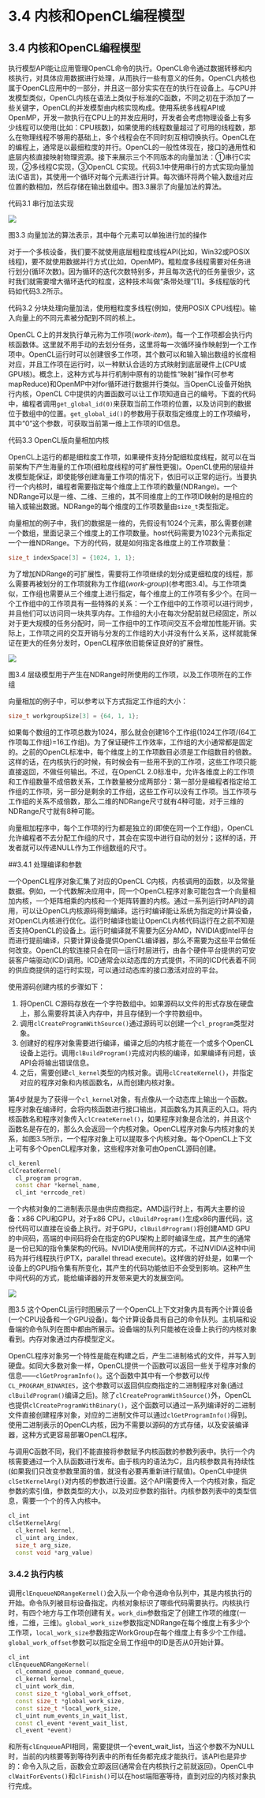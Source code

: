 # 3.4 内核和OpenCL编程模型

## 3.4 内核和OpenCL编程模型

执行模型API能让应用管理OpenCL命令的执行。OpenCL命令通过数据转移和内核执行，对具体应用数据进行处理，从而执行一些有意义的任务。OpenCL内核也属于OpenCL应用中的一部分，并且这一部分实实在在的执行在设备上。与CPU并发模型类似，OpenCL内核在语法上类似于标准的C函数，不同之初在于添加了一些关键字，OpenCL的并发模型由内核实现构成。使用系统多线程API或OpenMP，开发一款执行在CPU上的并发应用时，开发者会考虑物理设备上有多少线程可以使用(比如：CPU核数)，如果使用的线程数量超过了可用的线程数，那么在物理线程不够用的基础上，多个线程会在不同时刻互相切换执行。OpenCL在的编程上，通常是以最细粒度的并行。OpenCL的一般性体现在，接口的通用性和底层内核直接映射物理资源。接下来展示三个不同版本的向量加法：①串行C实现，②多线程C实现，③OpenCL C实现。代码3.1中使用串行的方式实现向量加法(C语言)，其使用一个循环对每个元素进行计算。每次循环将两个输入数组对应位置的数相加，然后存储在输出数组中。图3.3展示了向量加法的算法。

代码3.1 串行加法实现

![](../../images/chapter3/3-3.png)

图3.3 向量加法的算法表示，其中每个元素可以单独进行加的操作

对于一个多核设备，我们要不就使用底层粗粒度线程API(比如，Win32或POSIX线程)，要不就使用数据并行方式(比如，OpenMP)。粗粒度多线程需要对任务进行划分(循环次数)。因为循环的迭代次数特别多，并且每次迭代的任务量很少，这时我们就需要增大循环迭代的粒度，这种技术叫做“条带处理”\[1]。多线程版的代码如代码3.2所示。

代码3.2 分块处理向量加法，使用粗粒度多线程(例如，使用POSIX CPU线程)。输入向量上的不同元素被分配到不同的核上。

OpenCL C上的并发执行单元称为工作项(_work-item_)。每一个工作项都会执行内核函数体。这里就不用手动的去划分任务，这里将每一次循环操作映射到一个工作项中。OpenCL运行时可以创建很多工作项，其个数可以和输入输出数组的长度相对应，并且工作项在运行时，以一种默认合适的方式映射到底层硬件上(CPU或GPU核)。概念上，这种方式与并行机制中原有的功能性“映射”操作(可参考mapReduce)和OpenMP中对for循环进行数据并行类似。当OpenCL设备开始执行内核，OpenCL C中提供的内置函数可以让工作项知道自己的编号。下面的代码中，编程者调用`get_global_id(0)`来获取当前工作项的位置，以及访问到的数据位于数组中的位置。`get_global_id()`的参数用于获取指定维度上的工作项编号，其中“0”这个参数，可获取当前第一维上工作项的ID信息。

代码3.3 OpenCL版向量相加内核

OpenCL上运行的都是细粒度工作项，如果硬件支持分配细粒度线程，就可以在当前架构下产生海量的工作项(细粒度线程的可扩展性更强)。OpenCL使用的层级并发模型能保证，即使能够创建海量工作项的情况下，依旧可以正常的运行。当要执行一个内核时，编程者需要指定每个维度上工作项的数量(NDRange)。一个NDRange可以是一维、二维、三维的，其不同维度上的工作项ID映射的是相应的输入或输出数据。NDRange的每个维度的工作项数量由`size_t`类型指定。

向量相加的例子中，我们的数据是一维的，先假设有1024个元素，那么需要创建一个数组，里面记录三个维度上的工作项数量。host代码需要为1023个元素指定一个一维NDRange。下方的代码，就是如何指定各维度上的工作项数量：

```c++
size_t indexSpace[3] = {1024, 1, 1};
```

为了增加NDRange的可扩展性，需要将工作项继续的划分成更细粒度的线程，那么需要再被划分的工作项就称为工作组(_work-group_)(参考图3.4)。与工作项类似，工作组也需要从三个维度上进行指定，每个维度上的工作项有多少个。在同一个工作组中的工作项具有一些特殊的关系：一个工作组中的工作项可以进行同步，并且他们可以访问同一块共享内存。工作组的大小在每次分配前就已经固定，所以对于更大规模的任务分配时，同一工作组中的工作项间交互不会增加性能开销。实际上，工作项之间的交互开销与分发的工作组的大小并没有什么关系，这样就能保证在更大的任务分发时，OpenCL程序依旧能保证良好的扩展性。

![](../../images/chapter3/3-4.png)

图3.4 层级模型用于产生在NDRange时所使用的工作项，以及工作项所在的工作组

向量相加的例子中，可以参考以下方式指定工作组的大小：

```c++
size_t workgroupSize[3] = {64, 1, 1};
```

如果每个数组的工作项总数为1024，那么就会创建16个工作组(1024工作项/(64工作项每工作组)=16工作组)。为了保证硬件工作效率，工作组的大小通常都是固定的。之前的OpenCL标准中，每个维度上的工作项数目必须是工作组数目的倍数。这样的话，在内核执行的时候，有时候会有一些用不到的工作项，这些工作项只能直接返回，不做任何输出。不过，在OpenCL 2.0标准中，允许各维度上的工作项和工作组数量不成倍数关系，工作数量被分成两部分：第一部分是编程者指定给工作组的工作项，另一部分是剩余的工作组，这些工作可以没有工作项。当工作项与工作组的关系不成倍数，那么二维的NDRange尺寸就有4种可能，对于三维的NDRange尺寸就有8种可能。

向量相加程序中，每个工作项的行为都是独立的(即使在同一个工作组)，OpenCL允许编程者不去分配工作组的尺寸，其会在实现中进行自动的划分；这样的话，开发者就可以传递NULL作为工作组数组的尺寸。

\##3.4.1 处理编译和参数

一个OpenCL程序对象汇集了对应的OpenCL C内核，内核调用的函数，以及常量数据。例如，一个代数解决应用中，同一个OpenCL程序对象可能包含一个向量相加内核，一个矩阵相乘的内核和一个矩阵转置的内核。通过一系列运行时API的调用，可以让OpenCL内核源码得到编译。运行时编译能让系统为指定的计算设备，对OpenCL内核进行优化。运行时编译也能让OpenCL内核代码运行在之前不知是否支持OpenCL的设备上。运行时编译就不需要为区分AMD，NVIDIA或Intel平台而进行提前编译，只要计算设备提供OpenCL编译器，那么不需要为这些平台做任何改变。OpenCL的软连接只会在同一运行时层进行，由各个硬件平台提供的可安装客户端驱动(ICD)调用。ICD通常会以动态库的方式提供，不同的ICD代表着不同的供应商提供的运行时实现，可以通过动态库的接口激活对应的平台。

使用源码创建内核的步骤如下：

1. 将OpenCL C源码存放在一个字符数组中。如果源码以文件的形式存放在硬盘上，那么需要将其读入内存中，并且存储到一个字符数组中。
2. 调用`clCreateProgramWithSource()`通过源码可以创建一个`cl_program`类型对象。
3. 创建好的程序对象需要进行编译，编译之后的内核才能在一个或多个OpenCL设备上运行。调用`clBuildProgram()`完成对内核的编译，如果编译有问题，该API会将输出错误信息。
4. 之后，需要创建`cl_kernel`类型的内核对象。调用`clCreateKernel()`，并指定对应的程序对象和内核函数名，从而创建内核对象。

第4步就是为了获得一个`cl_kernel`对象，有点像从一个动态库上输出一个函数。程序对象在编译时，会将内核函数进行接口输出，其函数名为其真正的入口。将内核函数名和程序对象传入`clCreateKernel()`，如果程序对象是合法的，并且这个函数名是存在的，那么久会返回一个内核对象。OpenCL程序对象与内核对象的关系，如图3.5所示，一个程序对象上可以提取多个内核对象。每个OpenCL上下文上可有多个OpenCL程序对象，这些程序对象可由OpenCL源码创建。

```c++
cl_kerenl
clCreateKernel(
  cl_program program,
  const char *kernel_name,
  cl_int *errcode_ret)
```

一个内核对象的二进制表示是由供应商指定。AMD运行时上，有两大主要的设备：x86 CPU和GPU。对于x86 CPU，`clBuildProgram()`生成x86内置代码，这份代码可以直接在设备上执行。对于GPU，`clBuildProgram()`将创建AMD GPU的中间码，高端的中间码将会在指定的GPU架构上即时编译生成，其产生的通常是一份已知的指令集架构的代码。NVIDIA使用同样的方式，不过NVIDIA这种中间码为并行线程执行(PTX，parallel thread execute)。这样做的好处是，如果一个设备上的GPU指令集有所变化，其产生的代码功能依旧不会受到影响。这种产生中间代码的方式，能给编译器的开发带来更大的发展空间。

![](../../images/chapter3/3-5.png)

图3.5 这个OpenCL运行时图展示了一个OpenCL上下文对象内具有两个计算设备(一个CPU设备和一个GPU设备)。每个计算设备具有自己的命令队列。主机端和设备端的命令队列在图中都由所展示。设备端的队列只能被在设备上执行的内核对象看到。内存对象通过内存模型定义。

OpenCL程序对象另一个特性是能在构建之后，产生二进制格式的文件，并写入到硬盘。如同大多数对象一样，OpenCL提供一个函数可以返回一些关于程序对象的信息——`clGetProgramInfo()`。这个函数中其中有一个参数可以传`CL_PROGRAM_BINARIES`，这个参数可以返回供应商指定的二进制程序对象(通过`clBuildProgram()`编译之后)。除了`clCreateProgramWithSource()`外，OpenCL也提供`clCreateProgramWithBinary()`，这个函数可以通过一系列编译好的二进制文件直接创建程序对象，对应的二进制文件可以通过`clGetProgramInfo()`得到。使用二进制表示的OpenCL内核，因为不需要以源码的方式存储，以及安装编译器，这种方式更容易部署OpenCL程序。

与调用C函数不同，我们不能直接将参数赋予内核函数的参数列表中。执行一个内核需要通过一个入队函数进行发布。由于核内的语法为C，且内核参数具有持续性(如果我们只改变参数里面的值，就没有必要再重新进行赋值)。OpenCL中提供`clSetKernelArg()`对内核的参数进行设置。这个API需要传入一个内核对象，指定参数的索引值，参数类型的大小，以及对应参数的指针。内核参数列表中的类型信息，需要一个个的传入内核中。

```c++
cl_int
clSetKernelArg(
  cl_kernel kernel,
  cl_uint arg_index,
  size_t arg_size,
  const void *arg_value)
```

### 3.4.2 执行内核

调用`clEnqueueNDRangeKernel()`会入队一个命令道命令队列中，其是内核执行的开始。命令队列被目标设备指定。内核对象标识了哪些代码需要执行。内核执行时，有四个地方与工作项创建有关。`work_dim`参数指定了创建工作项的维度(一维，二维，三维)。`global_work_size`参数指定NDRange在每个维度上有多少个工作项，`local_work_size`参数指定WorkGroup在每个维度上有多少个工作组。`global_work_offset`参数可以指定全局工作组中的ID是否从0开始计算。

```c++
cl_int
clEnqueueNDRangeKernel(
  cl_command_queue command_queue,
  cl_kernel kernel,
  cl_uint work_dim,
  const size_t *global_work_offset,
  const size_t *global_work_size,
  const size_t *local_work_size,
  cl_uint num_events_in_wait_list,
  const cl_event *event_wait_list,
  cl_event *event)
```

和所有`clEnqueue`API相同，需要提供一个event\_wait\_list，当这个参数不为NULL时，当前的内核要等到等待列表中的所有任务都完成才能执行。该API也是异步的：命令入队之后，函数会立即返回(通常会在内核执行之前就返回)。OpenCL中`clWaitForEvents()`和`clFinish()`可以在host端阻塞等待，直到对应的内核对象执行完成。
